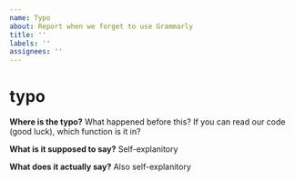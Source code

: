 ```yaml
---
name: Typo
about: Report when we forget to use Grammarly
title: ''
labels: ''
assignees: ''
---
```


# typo

**Where is the typo?** What happened before this? If you can read our code \(good luck\), which function is it in?

**What is it supposed to say?** Self-explanitory

**What does it actually say?** Also self-explanitory

